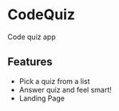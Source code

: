 # CodeQuiz
Code quiz app

## Features
* Pick a quiz from a list
* Answer quiz and feel smart!
* Landing Page